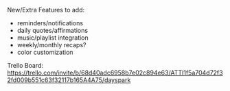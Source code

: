 New/Extra Features to add:

- reminders/notifications
- daily quotes/affirmations
- music/playlist integration
- weekly/monthly recaps?
- color customization


Trello Board:
https://trello.com/invite/b/68d40adc6958b7e02c894e63/ATTI1f5a704d72f32fd009b551c63f32117b165A4A75/dayspark
